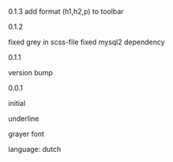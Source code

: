 0.1.3
add format (h1,h2,p) to toolbar

0.1.2

fixed grey in scss-file
fixed mysql2 dependency

0.1.1

version bump

0.0.1

initial

underline

grayer font

language: dutch

